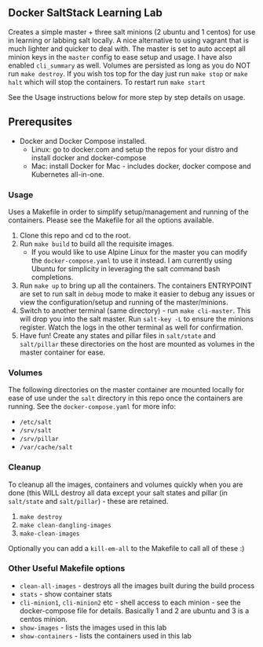 ## Docker SaltStack Learning Lab
Creates a simple master + three salt minions (2 ubuntu and 1 centos) for use in learning or labbing salt locally.  A nice alternative to using vagrant that is much lighter and quicker to deal with.  The master is set to auto accept all minion keys in the `master` config to ease setup and usage.  I have also enabled `cli_summary` as well. Volumes are persisted as long as you do NOT run `make destroy`.  If you wish tos top for the day just run `make stop` or `make halt` which will stop the containers.  To restart run `make start`

See the Usage instructions below for more step by step details on usage.

## Prerequsites
- Docker and Docker Compose installed.
  - Linux: go to docker.com and setup the repos for your distro and install docker and docker-compose
  - Mac: install Docker for Mac - includes docker, docker compose and Kubernetes all-in-one.

### Usage
Uses a Makefile in order to simplify setup/management and running of the containers.  Please see the Makefile for all the options available.

1. Clone this repo and cd to the root.
2. Run `make build` to build all the requisite images.
   - If you would like to use Alpine Linux for the master you can modify the `docker-compose.yaml` to use it instead.  I am currently using Ubuntu for simplicity in leveraging the salt command bash completions.
3. Run `make up` to bring up all the containers.  The containers ENTRYPOINT are set to run salt in `debug` mode to make it easier to debug any issues or view the configuration/setup and running of the master/minions.
4.  Switch to another terminal (same directory) - run `make cli-master`.  This will drop you into the salt master.  Run `salt-key -L` to ensure the minions register.  Watch the logs in the other terminal as well for confirmation.
5.  Have fun!  Create any states and pillar files in `salt/state` and `salt/pillar` these directories on the host are mounted as volumes in the master container for ease.


### Volumes
The following directories on the master container are mounted locally for ease of use under the `salt` directory in this repo once the containers are running. See the `docker-compose.yaml` for more info:
- `/etc/salt`
- `/srv/salt`
- `/srv/pillar`
- `/var/cache/salt`

### Cleanup
To cleanup all the images, containers and volumes quickly when you are done (this WILL destroy all data except your salt states and pillar (in `salt/state` and `salt/pillar`) - these are retained.
1. `make destroy`
2. `make clean-dangling-images`
3. `make-clean-images`

Optionally you can add a `kill-em-all` to the Makefile to call all of these :)

### Other Useful Makefile options 
- `clean-all-images` - destroys all the images built during the build process
- `stats` - show container stats
- `cli-minion1`, `cli-minion2` etc - shell access to each minion - see the docker-compose file for details.  Basically 1 and 2 are ubuntu and 3 is a centos minion.
- `show-images` - lists the images used in this lab
- `show-containers` - lists the containers used in this lab